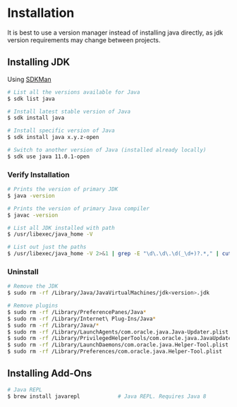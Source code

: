 # Installation

It is best to use a version manager instead of installing java directly, as jdk version requirements may change between projects.

## Installing JDK

Using [SDKMan](./version-manager.md)

```sh
# List all the versions available for Java
$ sdk list java

# Install latest stable version of Java
$ sdk install java

# Install specific version of Java
$ sdk install java x.y.z-open

# Switch to another version of Java (installed already locally)
$ sdk use java 11.0.1-open
```

### Verify Installation

```sh
# Prints the version of primary JDK
$ java -version

# Prints the version of primary Java compiler
$ javac -version

# List all JDK installed with path
$ /usr/libexec/java_home -V

# List out just the paths
$ /usr/libexec/java_home -V 2>&1 | grep -E "\d\.\d\.\d(_\d+)?.*," | cut -d , -f 1 | cut -c 5-
```

### Uninstall

```sh
# Remove the JDK
$ sudo rm -rf /Library/Java/JavaVirtualMachines/jdk<version>.jdk

# Remove plugins
$ sudo rm -rf /Library/PreferencePanes/Java*
$ sudo rm -rf /Library/Internet\ Plug-Ins/Java*
$ sudo rm -rf /Library/Java/*
$ sudo rm -rf /Library/LaunchAgents/com.oracle.java.Java-Updater.plist
$ sudo rm -rf /Library/PrivilegedHelperTools/com.oracle.java.JavaUpdateHelper
$ sudo rm -rf /Library/LaunchDaemons/com.oracle.java.Helper-Tool.plist
$ sudo rm -rf /Library/Preferences/com.oracle.java.Helper-Tool.plist
```

## Installing Add-Ons

```sh
# Java REPL
$ brew install javarepl            # Java REPL. Requires Java 8
```

